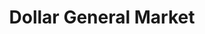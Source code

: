 ---
title: "Dollar General Market"
url: /boiling-spring-lakes/dollar-general-market/
shop: supermarket
---